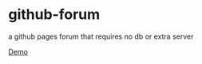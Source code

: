 # github-forum

a github pages forum that requires no db or extra server

[Demo](angeal185.github.io/github-forum)
